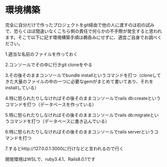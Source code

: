 # 環境構築　　

完全に自分だけで作ったプロジェクトをgit経由で他の人に渡すのは初の試みで、恐らくほぼ間違いなくこちら側の責任で何らかの不手際が発生すると思われます。そこで以下に記す環境構築手順は鵜呑みにせずに、適宜ご自身でお調べください。　　

1.適当な名前のファイルを作っておく  

2.コンソールでその中に行きgit cloneをやる  

3.その後そのままコンソールでbundle installというコマンドを打つ（cloneしてきた大量のファイルの中の一つに必要なgemがまとめて書いてあり、それをinstallしている）  

4.特に怒られたりしなければその後そのままコンソールでrails db:createというコマンドを打つ（データベースを作っている）  

5.特に怒られたりしなければその後そのままコンソールでrails db:migrateというコマンドを打つ（データベースに書き込んでいる）  

6.特に怒られたりしなければその後そのままコンソールでrails serverというコマンドを打つ  

7.するとhttp://127.0.0.1:3000に行けなどと言われるので行く  

開発環境はWSLで、ruby3.4.1、Rails8.0.1です
